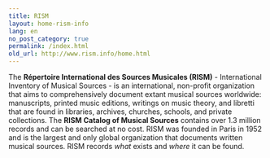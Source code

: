 ```yaml
---
title: RISM
layout: home-rism-info
lang: en
no_post_category: true
permalink: /index.html
old_url: http://www.rism.info/home.html
---
```


The **Répertoire International des Sources Musicales (RISM)** - International Inventory of Musical Sources - is an international, non-profit organization that aims to comprehensively document extant musical sources worldwide: manuscripts, printed music editions, writings on music theory, and libretti that are found in libraries, archives, churches, schools, and private collections. The **RISM Catalog of Musical Sources** contains over 1.3 million records and can be searched at no cost. RISM was founded in Paris in 1952 and is the largest and only global organization that documents written musical sources. RISM records _what_ exists and _where_ it can be found.

